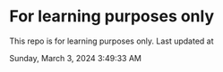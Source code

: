 # For learning purposes only
This repo is for learning purposes only.
Last updated at

Sunday, March 3, 2024 3:49:33 AM

